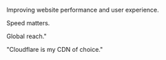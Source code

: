 Improving website performance and user experience.

Speed matters.

Global reach."

"Cloudflare is my CDN of choice."